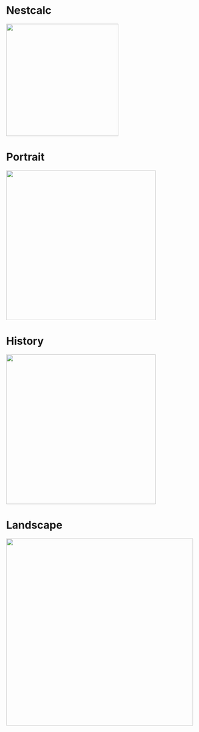 # Nestcalc
<img width='300px' src='https://user-images.githubusercontent.com/1666740/61051503-d9523500-a3f1-11e9-870b-416bd0503ada.png'>

# Portrait
<img width='400px' src='https://user-images.githubusercontent.com/1666740/61050223-241e7d80-a3ef-11e9-9ed5-4d15d8704ade.png'>

# History
<img width='400px' src='https://user-images.githubusercontent.com/1666740/61050002-9cd10a00-a3ee-11e9-82f5-5859380cbd61.png'>

# Landscape
<img width='500px' src='https://user-images.githubusercontent.com/1666740/61051981-11a64300-a3f3-11e9-8b24-9ba4f4770813.png'>
